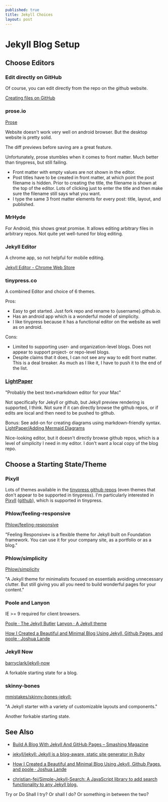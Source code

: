 ```yaml
---
published: true
title: Jekyll Choices
layout: post
---
```



# Jekyll Blog Setup


## Choose Editors


### Edit directly on GitHub

Of course, you can edit directly from the repo on the github website.

[Creating files on GitHub](https://github.com/blog/1327-creating-files-on-github)


### prose.io

[Prose](http://prose.io/)

Website doesn't work very well on android browser. But the desktop website is pretty solid.

The diff previews before saving are a great feature.

Unfortunately, prose stumbles when it comes to front matter. Much better than tinypress, but still failing.

* Front matter with empty values are not shown in the editor.
* Post titles have to be created in front matter, at which point the post filename is hidden. Prior to creating the title, the filename is shown at the top of the editor. Lots of clicking just to enter the title and then make sure the filename still says what you want.
* I type the same 3 front matter elements for every post: title, layout, and published.


### MrHyde

For Android, this shows great promise. It allows editing arbitrary files in arbitrary repos. Not quite yet well-tuned for blog editing.


### Jekyll Editor

A chrome app, so not helpful for mobile editing.

[Jekyll Editor - Chrome Web Store](https://chrome.google.com/webstore/detail/jekyll-editor/dfdkgbhjmllemfblfoohhehdigokocme?hl=en)


### tinypress.co

A combined Editor and choice of 6 themes.

Pros:

* Easy to get started. Just fork repo and rename to {username}.github.io.
* Has an android app which is a wonderful model of simplicity.
* I like tinypress because it has a functional editor on the website as well as on android.

Cons:

* Limited to supporting user- and organization-level blogs. Does not appear to support project- or repo-level blogs.
* Despite claims that it does, I can not see any way to edit front matter. This is a deal breaker. As much as I like it, I have to push it to the end of the list.



### [LightPaper](http://lightpaper.42squares.in/)

"Probably the best text+markdown editor for your Mac"

Not specifically for Jekyll or github, but Jekyll preview rendering is supported, I think. Not sure if it can directly browse the github repos, or if edits are local and then need to be pushed to github.

Bonus: See add-on for creating diagrams using markdown-friendly syntax. [LightPaper/Adding Mermaid Diagrams](https://github.com/42Squares/LightPaper/blob/master/doc/Adding%20Mermaid%20Diagrams.md)

Nice-looking editor, but it doesn't directly browse github repos, which is a level of simplicity I need in my editor. I don't want a local copy of the blog repo.


## Choose a Starting State/Theme

### Pixyll

Lots of themes available in the [tinypress github repos](https://github.com/tinypressco) (even themes that don't appear to be supported in tinypress). I'm particularly interested in [Pixyll](http://pixyll.com/) ([github](https://github.com/tinypressco/pixyll)), which is supported in tinypress.


### Phlow/feeling-responsive

[Phlow/feeling-responsive](https://github.com/Phlow/feeling-responsive)

"Feeling Responsive« is a flexible theme for Jekyll built on Foundation framework. You can use it for your company site, as a portfolio or as a blog."


### Phlow/simplicity

[Phlow/simplicity](https://github.com/Phlow/simplicity)

"A Jekyll theme for minimalists focused on essentials avoiding unnecessary clutter. But still giving you all you need to build wonderful pages for your content."


### Poole and Lanyon

IE >= 9 required for client browsers.

[Poole · The Jekyll Butler](http://demo.getpoole.com/)
[Lanyon · A Jekyll theme](http://lanyon.getpoole.com/)

[How I Created a Beautiful and Minimal Blog Using Jekyll, Github Pages, and poole · Joshua Lande](http://joshualande.com/jekyll-github-pages-poole/)


### Jekyll Now

[barryclark/jekyll-now](https://github.com/barryclark/jekyll-now)

A forkable starting state for a blog.


### skinny-bones

[mmistakes/skinny-bones-jekyll: ](https://github.com/mmistakes/skinny-bones-jekyll)

"A Jekyll starter with a variety of customizable layouts and components."

Another forkable starting state.


## See Also

* [Build A Blog With Jekyll And GitHub Pages – Smashing Magazine](https://www.smashingmagazine.com/2014/08/build-blog-jekyll-github-pages/)

* [jekyll/jekyll: Jekyll is a blog-aware, static site generator in Ruby](https://github.com/jekyll/jekyll)

* [How I Created a Beautiful and Minimal Blog Using Jekyll, Github Pages, and poole · Joshua Lande](http://joshualande.com/jekyll-github-pages-poole/)

* [christian-fei/Simple-Jekyll-Search: A JavaScript library to add search functionality to any Jekyll blog.](https://github.com/christian-fei/Simple-Jekyll-Search)

Try or Do
Shall I try? Or shall I do? Or something in between the two?
